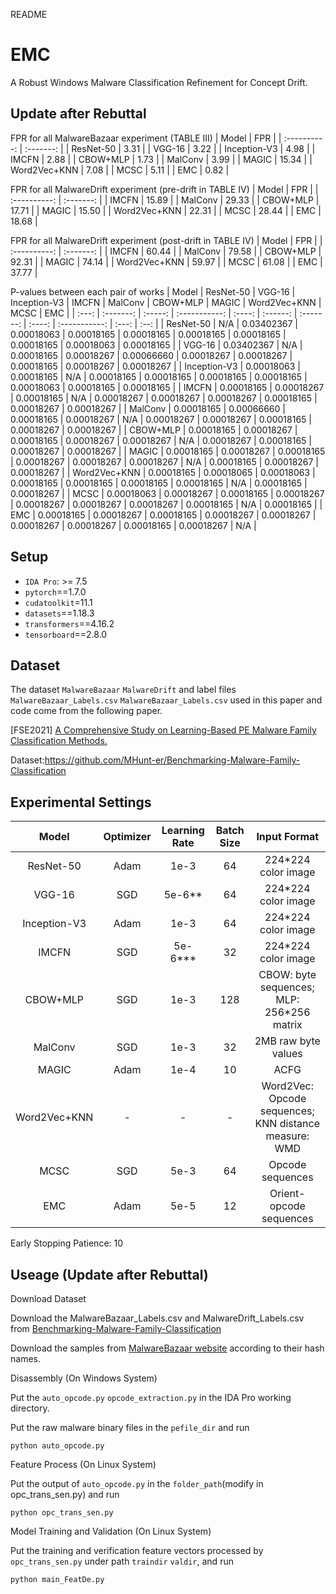 README

# EMC

A Robust Windows Malware Classification Refinement for Concept Drift.


## Update after Rebuttal
FPR for all MalwareBazaar experiment (TABLE III)
|    Model     |    FPR    |
| :----------: | :-------: | 
|  ResNet-50   |    3.31   |
|    VGG-16    |    3.22   |
| Inception-V3 |    4.98   |
|    IMCFN     |    2.88   |
|   CBOW+MLP   |    1.73   |
|   MalConv    |    3.99   |
|    MAGIC     |   15.34   |
| Word2Vec+KNN |    7.08   |
|     MCSC     |    5.11   |
|     EMC      |    0.82   |

FPR for all MalwareDrift experiment (pre-drift in TABLE IV)
|    Model     |    FPR    |
| :----------: | :-------: | 
|    IMCFN     |   15.89   |
|   MalConv    |   29.33   |
|   CBOW+MLP   |   17.71   |
|    MAGIC     |   15.50   |
| Word2Vec+KNN |   22.31   |
|     MCSC     |   28.44   |
|     EMC      |   18.68   |

FPR for all MalwareDrift experiment (post-drift in TABLE IV)
|    Model     |    FPR    |
| :----------: | :-------: | 
|    IMCFN     |   60.44   |
|   MalConv    |   79.58   |
|   CBOW+MLP   |   92.31   |
|    MAGIC     |   74.14   |
| Word2Vec+KNN |   59.97   |
|     MCSC     |   61.08   |
|     EMC      |   37.77   |

P-values between each pair of works 
| Model | ResNet-50 | VGG-16 | Inception-V3 | IMCFN | MalConv | CBOW+MLP | MAGIC | Word2Vec+KNN | MCSC | EMC |
| :---: | :-------: | :-----: | :-----------: | :----: | :------: | :-------: | :----: | :-----------: | :---: | :--: |
| ResNet-50 | N/A | 0.03402367 | 0.00018063 | 0.00018165 | 0.00018165 | 0.00018165 | 0.00018165 | 0.00018165 | 0.00018063 | 0.00018165 |
| VGG-16 | 0.03402367 | N/A | 0.00018165 | 0.00018267 | 0.00066660 | 0.00018267 | 0.00018267 | 0.00018165 | 0.00018267 | 0.00018267 |
| Inception-V3 | 0.00018063 | 0.00018165 | N/A | 0.00018165 | 0.00018165 | 0.00018165 | 0.00018165 | 0.00018063 | 0.00018165 | 0.00018165 |
| IMCFN | 0.00018165 | 0.00018267 | 0.00018165 | N/A | 0.00018267 | 0.00018267 | 0.00018267 | 0.00018165 | 0.00018267 | 0.00018267 |
| MalConv | 0.00018165 | 0.00066660 | 0.00018165 | 0.00018267 | N/A | 0.00018267 | 0.00018267 | 0.00018165 | 0.00018267 | 0.00018267 |
| CBOW+MLP | 0.00018165 | 0.00018267 | 0.00018165 | 0.00018267 | 0.00018267 | N/A | 0.00018267 | 0.00018165 | 0.00018267 | 0.00018267 |
| MAGIC | 0.00018165 | 0.00018267 | 0.00018165 | 0.00018267 | 0.00018267 | 0.00018267 | N/A | 0.00018165 | 0.00018267 | 0.00018267 |
| Word2Vec+KNN | 0.00018165 | 0.00018065 | 0.00018063 | 0.00018165 | 0.00018165 | 0.00018165 | 0.00018165 | N/A | 0.00018165 | 0.00018267 |
| MCSC | 0.00018063 | 0.00018267 | 0.00018165 | 0.00018267 | 0.00018267 | 0.00018267 | 0.00018267 | 0.00018165 | N/A | 0.00018165 |
| EMC | 0.00018165 | 0.00018267 | 0.00018165 | 0.00018267 | 0.00018267 | 0.00018267 | 0.00018267 | 0.00018165 | 0.00018267 | N/A |


## Setup

* `IDA Pro`: >= 7.5
* `pytorch`==1.7.0 
* `cudatoolkit`=11.1
* `datasets`==1.18.3
* `transformers`==4.16.2
* `tensorboard`==2.8.0

## Dataset

The dataset `MalwareBazaar` `MalwareDrift` and label files `MalwareBazaar_Labels.csv` `MalwareBazaar_Labels.csv` used in this paper and code come from the following paper.

\[FSE2021\] [A Comprehensive Study on Learning-Based PE Malware Family Classification Methods.](https://dl.acm.org/doi/abs/10.1145/3468264.3473925)

Dataset:<https://github.com/MHunt-er/Benchmarking-Malware-Family-Classification>


## Experimental Settings

|    Model     | Optimizer | Learning Rate | Batch Size |                     Input Format                      |
| :----------: | :-------: | :-----------: | :--------: | :---------------------------------------------------: |
|  ResNet-50   |   Adam    |     1e-3      |     64     |                  224*224 color image                  |
|    VGG-16    |    SGD    |    5e-6**     |     64     |                  224*224 color image                  |
| Inception-V3 |   Adam    |     1e-3      |     64     |                  224*224 color image                  |
|    IMCFN     |    SGD    |    5e-6***    |     32     |                  224*224 color image                  |
|   CBOW+MLP   |    SGD    |     1e-3      |    128     |       CBOW: byte sequences; MLP: 256*256 matrix       |
|   MalConv    |    SGD    |     1e-3      |     32     |                  2MB raw byte values                  |
|    MAGIC     |   Adam    |     1e-4      |     10     |                         ACFG                          |
| Word2Vec+KNN |     -     |       -       |     -      | Word2Vec: Opcode sequences; KNN distance measure: WMD |
|     MCSC     |    SGD    |     5e-3      |     64     |                   Opcode sequences                    |
|     EMC      |   Adam    |     5e-5      |     12     |                Orient-opcode sequences                |

Early Stopping Patience: 10


## Useage (Update after Rebuttal)

Download Dataset

Download the MalwareBazaar_Labels.csv and MalwareDrift_Labels.csv from [Benchmarking-Malware-Family-Classification
](https://github.com/MHunt-er/Benchmarking-Malware-Family-Classification/tree/main/Datasets)

Download the samples from [MalwareBazaar website](https://bazaar.abuse.ch/api/) according to their hash names.


Disassembly (On Windows System)

Put the `auto_opcode.py`  `opcode_extraction.py` in the IDA Pro working directory. 

Put the raw malware binary files in the `pefile_dir` and run
```
python auto_opcode.py
```

Feature Process (On Linux System)

Put the output of `auto_opcode.py` in the `folder_path`(modify in opc_trans_sen.py) and run
```
python opc_trans_sen.py
```

Model Training and Validation (On Linux System)

Put the training and verification feature vectors processed by `opc_trans_sen.py` under path `traindir` `valdir`, and run
```
python main_FeatDe.py
```

